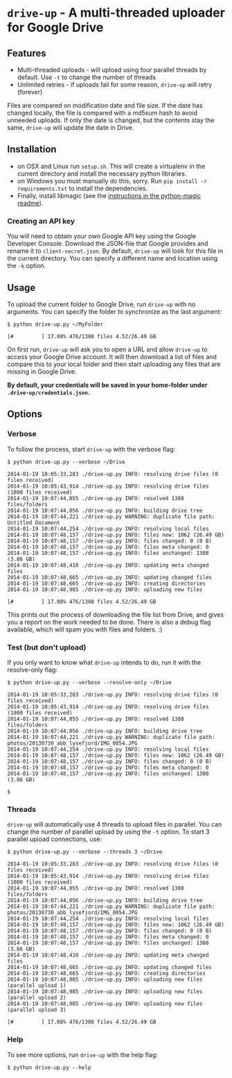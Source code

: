`drive-up` - A multi-threaded uploader for Google Drive
=======================================================

Features
--------

* Multi-threaded uploads - will upload using four parallel threads by default. Use `-t` to change the number of threads
* Unlimited retries - if uploads fail for some reason, `drive-up` will retry (forever)

Files are compared on modification date and file size. If the date has changed locally, the file is
compared with a md5sum hash to avoid unneeded uploads. If only the date is changed, but the contents
stay the same, `drive-up` will update the date in Drive.

Installation
------------

* on OSX and Linux run `setup.sh`. This will create a virtualenv in the current directory and install the necessary python libraries.
* on Windows you must manually do this, sorry. Run `pip install -r requirements.txt` to install the dependencies.
* Finally, install libmagic (see the [instructions in the python-magic readme](https://github.com/ahupp/python-magic#dependencies)).

### Creating an API key

You will need to obtain your own Google API key using the Google Developer Console. Download the JSON-file that
Google provides and rename it to `client-secret.json`. By default, `drive-up` will look for this file in the current
directory. You can specify a different name and location using the `-k` option.

Usage
-----

To upload the current folder to Google Drive, run `drive-up` with no arguments. You can specify the folder to synchronize as the last argument:

```
$ python drive-up.py ~/MyFolder

[#         ] 17.08% 476/1308 files 4.52/26.49 GB
```

On first run, `drive-up` will ask you to open a URL and allow `drive-up` to access your Google Drive account.
It will then download a list of files and compare this to your local folder and then start uploading any files
that are missing in Google Drive.

**By default, your credentials will be saved in your home-folder under `.drive-up/credentials.json`.**

## Options

### Verbose

To follow the process, start `drive-up` with the verbose flag:

```
$ python drive-up.py --verbose ~/Drive

2014-01-19 10:05:33,283 ./drive-up.py INFO: resolving drive files (0 files received)
2014-01-19 10:05:43,914 ./drive-up.py INFO: resolving drive files (1000 files received)
2014-01-19 10:07:44,055 ./drive-up.py INFO: resolved 1308 files/folders
2014-01-19 10:07:44,056 ./drive-up.py INFO: building drive tree
2014-01-19 10:07:44,221 ./drive-up.py WARNING: duplicate file path: Untitled Document
2014-01-19 10:07:44,254 ./drive-up.py INFO: resolving local files
2014-01-19 10:07:48,157 ./drive-up.py INFO: files new: 1062 (26.49 GB)
2014-01-19 10:07:48,157 ./drive-up.py INFO: files changed: 0 (0 B)
2014-01-19 10:07:48,157 ./drive-up.py INFO: files meta changed: 0
2014-01-19 10:07:48,157 ./drive-up.py INFO: files unchanged: 1308 (3.86 GB)
2014-01-19 10:07:48,410 ./drive-up.py INFO: updating meta changed files
2014-01-19 10:07:48,665 ./drive-up.py INFO: updating changed files
2014-01-19 10:07:48,665 ./drive-up.py INFO: creating directories
2014-01-19 10:07:48,985 ./drive-up.py INFO: uploading new files

[#         ] 17.08% 476/1308 files 4.52/26.49 GB
```

This prints out the process of downloading the file list from Drive, and gives you a report on the work needed to be done.
There is also a debug flag available, which will spam you with files and folders. :)

### Test (but don't upload)

If you only want to know what `drive-up` intends to do, run it with the resolve-only flag:

```
$ python drive-up.py --verbose --resolve-only ~/Drive

2014-01-19 10:05:33,283 ./drive-up.py INFO: resolving drive files (0 files received)
2014-01-19 10:05:43,914 ./drive-up.py INFO: resolving drive files (1000 files received)
2014-01-19 10:07:44,055 ./drive-up.py INFO: resolved 1308 files/folders
2014-01-19 10:07:44,056 ./drive-up.py INFO: building drive tree
2014-01-19 10:07:44,221 ./drive-up.py WARNING: duplicate file path: photos/20130730_abb_lysefjord/IMG_0054.JPG
2014-01-19 10:07:44,254 ./drive-up.py INFO: resolving local files
2014-01-19 10:07:48,157 ./drive-up.py INFO: files new: 1062 (26.49 GB)
2014-01-19 10:07:48,157 ./drive-up.py INFO: files changed: 0 (0 B)
2014-01-19 10:07:48,157 ./drive-up.py INFO: files meta changed: 0
2014-01-19 10:07:48,157 ./drive-up.py INFO: files unchanged: 1308 (3.86 GB)

$
```

### Threads

`drive-up` will automatically use 4 threads to upload files in parallel. You can change the number of parallel
 upload by using the `-t` option. To start 3 parallel upload connections, use:

```
$ python drive-up.py --verbose --threads 3 ~/Drive

2014-01-19 10:05:33,283 ./drive-up.py INFO: resolving drive files (0 files received)
2014-01-19 10:05:43,914 ./drive-up.py INFO: resolving drive files (1000 files received)
2014-01-19 10:07:44,055 ./drive-up.py INFO: resolved 1308 files/folders
2014-01-19 10:07:44,056 ./drive-up.py INFO: building drive tree
2014-01-19 10:07:44,221 ./drive-up.py WARNING: duplicate file path: photos/20130730_abb_lysefjord/IMG_0054.JPG
2014-01-19 10:07:44,254 ./drive-up.py INFO: resolving local files
2014-01-19 10:07:48,157 ./drive-up.py INFO: files new: 1062 (26.49 GB)
2014-01-19 10:07:48,157 ./drive-up.py INFO: files changed: 0 (0 B)
2014-01-19 10:07:48,157 ./drive-up.py INFO: files meta changed: 0
2014-01-19 10:07:48,157 ./drive-up.py INFO: files unchanged: 1308 (3.86 GB)
2014-01-19 10:07:48,410 ./drive-up.py INFO: updating meta changed files
2014-01-19 10:07:48,665 ./drive-up.py INFO: updating changed files
2014-01-19 10:07:48,665 ./drive-up.py INFO: creating directories
2014-01-19 10:07:48,985 ./drive-up.py INFO: uploading new files (parallel upload 1)
2014-01-19 10:07:48,985 ./drive-up.py INFO: uploading new files (parallel upload 2)
2014-01-19 10:07:48,985 ./drive-up.py INFO: uploading new files (parallel upload 3)

[#         ] 17.08% 476/1308 files 4.52/26.49 GB
```

### Help

To see more options, run `drive-up` with the help flag:

```
$ python drive-up.py --help
```
